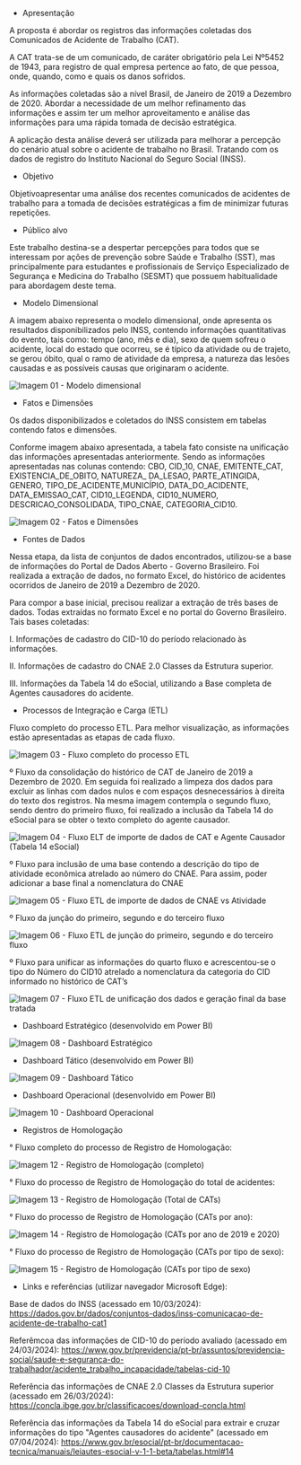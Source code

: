 - Apresentação

A proposta é abordar os registros das informações coletadas dos Comunicados de Acidente de Trabalho (CAT).

A CAT trata-se de um comunicado, de caráter obrigatório pela Lei Nº5452 de 1943, para registro de qual empresa pertence ao fato, de que pessoa, onde, quando, como e quais os danos sofridos.

As informações coletadas são a nível Brasil, de Janeiro de 2019 a Dezembro de 2020. Abordar a necessidade de um melhor refinamento das informações e assim ter um melhor aproveitamento e análise das informações para uma rápida tomada de decisão estratégica.

A aplicação desta análise deverá ser utilizada para melhorar a percepção do cenário atual sobre o acidente de trabalho no Brasil. Tratando com os dados de registro do Instituto Nacional do Seguro Social (INSS).

- Objetivo

Objetivoapresentar uma análise dos recentes comunicados de acidentes de trabalho para a tomada de decisões estratégicas a fim de minimizar futuras repetições.

- Público alvo

Este trabalho destina-se a despertar percepções para todos que se interessam por ações de prevenção sobre Saúde e Trabalho (SST), mas principalmente para estudantes e profissionais de Serviço Especializado de Segurança e Medicina do Trabalho (SESMT) que possuem habitualidade para abordagem deste tema.

- Modelo Dimensional

A imagem abaixo representa o modelo dimensional, onde apresenta os resultados disponibilizados pelo INSS, contendo informações quantitativas do evento, tais como: tempo (ano, mês e dia), sexo de quem sofreu o acidente, local do estado que ocorreu, se é típico da atividade ou de trajeto, se gerou óbito, qual o ramo de atividade da empresa, a natureza das lesões causadas e as possíveis causas que originaram o acidente.

![Imagem 01 - Modelo dimensional](https://github.com/Pedrovieira1274/TCC-PUC-Minas/assets/170687062/092394d6-320e-4ba2-b6b5-fa7042631156)

- Fatos e Dimensões

Os dados disponibilizados e coletados do INSS consistem em tabelas contendo fatos e dimensões.

Conforme imagem abaixo apresentada, a tabela fato consiste na unificação das informações apresentadas anteriormente. Sendo as informações apresentadas nas colunas contendo: CBO, CID_10, CNAE, EMITENTE_CAT, EXISTENCIA_DE_OBITO, NATUREZA_ DA_LESAO, PARTE_ATINGIDA, GENERO, TIPO_DE_ACIDENTE,MUNICÍPIO, DATA_DO_ACIDENTE, DATA_EMISSAO_CAT, CID10_LEGENDA, CID10_NUMERO, DESCRICAO_CONSOLIDADA, TIPO_CNAE, CATEGORIA_CID10.

![Imagem 02 - Fatos e Dimensões](https://github.com/Pedrovieira1274/TCC-PUC-Minas/assets/170687062/098e0a14-230a-4477-894c-e4dc3ac1722a)

- Fontes de Dados

Nessa etapa, da lista de conjuntos de dados encontrados, utilizou-se a base de informações do Portal de Dados Aberto - Governo Brasileiro. Foi realizada a extração de dados, no formato Excel, do histórico de acidentes ocorridos de Janeiro de 2019 a Dezembro de 2020. 

Para compor a base inicial, precisou realizar a extração de três bases de dados. Todas extraídas no formato Excel e no portal do Governo Brasileiro. 
Tais bases coletadas:

I. Informações de cadastro do CID-10 do período relacionado às informações. 

II. Informações de cadastro do CNAE 2.0 Classes da Estrutura superior. 

III. Informações da Tabela 14 do eSocial, utilizando a Base completa de Agentes causadores do acidente.

- Processos de Integração e Carga (ETL)

Fluxo completo do processo ETL. Para melhor visualização, as informações estão apresentadas as etapas de cada fluxo.

![Imagem 03 - Fluxo completo do processo ETL](https://github.com/Pedrovieira1274/TCC-PUC-Minas/assets/170687062/766da54e-0143-4eb0-b796-01674f175b96)

º Fluxo da consolidação do histórico de CAT de Janeiro de 2019 a Dezembro de 2020. Em seguida foi realizado a limpeza dos dados para excluir as linhas com dados nulos e com espaços desnecessários à direita do texto dos registros. Na mesma imagem contempla o segundo fluxo, sendo dentro do primeiro fluxo, foi realizado a inclusão da Tabela 14 do eSocial para se obter o texto completo do agente causador.

![Imagem 04 - Fluxo ELT de importe de dados de CAT e Agente Causador (Tabela 14 eSocial)](https://github.com/Pedrovieira1274/TCC-PUC-Minas/assets/170687062/862f5920-f3ae-4fab-8295-301fe1973a4d)

º Fluxo para inclusão de uma base contendo a descrição do tipo de atividade econômica atrelado ao número do CNAE. Para assim, poder adicionar a base final a nomenclatura do CNAE

![Imagem 05 - Fluxo ETL de importe de dados de CNAE vs Atividade](https://github.com/Pedrovieira1274/TCC-PUC-Minas/assets/170687062/e691b194-999c-441c-bf6a-b0f25bca9389)

º Fluxo da junção do primeiro, segundo e do terceiro fluxo

![Imagem 06 - Fluxo ETL de junção do primeiro, segundo e do terceiro fluxo](https://github.com/Pedrovieira1274/TCC-PUC-Minas/assets/170687062/5a433184-d7a4-4009-9a5a-05915287cf0c)

º Fluxo para unificar as informações do quarto fluxo e acrescentou-se o tipo do Número do CID10 atrelado a nomenclatura da categoria do CID informado no histórico de CAT’s

![Imagem 07 - Fluxo ETL de unificação dos dados e geração final da base tratada](https://github.com/Pedrovieira1274/TCC-PUC-Minas/assets/170687062/42fbd382-cec5-4a30-9939-d50d01aa8b15)

- Dashboard Estratégico (desenvolvido em Power BI)

![Imagem 08 - Dashboard Estratégico](https://github.com/Pedrovieira1274/TCC-PUC-Minas/assets/170687062/33043e84-9160-4e74-9206-a067a36bbc5d)

- Dashboard Tático (desenvolvido em Power BI)

![Imagem 09 - Dashboard Tático](https://github.com/Pedrovieira1274/TCC-PUC-Minas/assets/170687062/cdc6014c-eb61-436b-b142-63f23af7202b)

- Dashboard Operacional (desenvolvido em Power BI)

![Imagem 10 - Dashboard Operacional](https://github.com/Pedrovieira1274/TCC-PUC-Minas/assets/170687062/f5bf7546-328c-4e4c-b84c-a263791aef4f)

- Registros de Homologação

° Fluxo completo do processo de Registro de Homologação:

![Imagem 12 - Registro de Homologação (completo)](https://github.com/Pedrovieira1274/TCC-PUC-Minas/assets/170687062/671074f0-6e98-4094-87fe-2532a6ec0c91)

° Fluxo do processo de Registro de Homologação do total de acidentes:

![Imagem 13 - Registro de Homologação (Total de CATs)](https://github.com/Pedrovieira1274/TCC-PUC-Minas/assets/170687062/ca55eea3-3014-4d96-875f-53ad97a29bf6)

° Fluxo do processo de Registro de Homologação (CATs por ano):

![Imagem 14 - Registro de Homologação (CATs por ano de 2019 e 2020)](https://github.com/Pedrovieira1274/TCC-PUC-Minas/assets/170687062/fcd94f36-39eb-47ce-8e64-a3a17f0f9bfc)

° Fluxo do processo de Registro de Homologação (CATs por tipo de sexo):

![Imagem 15 - Registro de Homologação (CATs por tipo de sexo)](https://github.com/Pedrovieira1274/TCC-PUC-Minas/assets/170687062/5b248a75-a268-4af7-9274-044e6ddd9ebf)

- Links e referências (utilizar navegador Microsoft Edge):

Base de dados do INSS (acessado em 10/03/2024): https://dados.gov.br/dados/conjuntos-dados/inss-comunicacao-de-acidente-de-trabalho-cat1

Referêmcoa das informações de CID-10 do período avaliado (acessado em 24/03/2024): https://www.gov.br/previdencia/pt-br/assuntos/previdencia-social/saude-e-seguranca-do-trabalhador/acidente_trabalho_incapacidade/tabelas-cid-10

Referência das informações de CNAE 2.0 Classes da Estrutura superior (acessado em 26/03/2024): https://concla.ibge.gov.br/classificacoes/download-concla.html

Referência das informações da Tabela 14 do eSocial para extrair e cruzar informações do tipo "Agentes causadores do acidente" (acessado em 07/04/2024): https://www.gov.br/esocial/pt-br/documentacao-tecnica/manuais/leiautes-esocial-v-1-1-beta/tabelas.html#14
